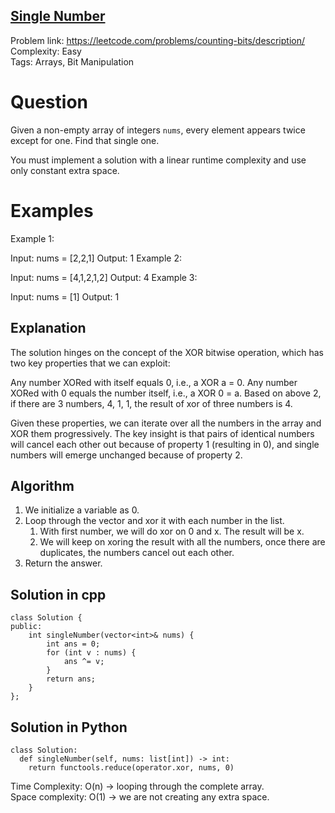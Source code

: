 ## [Single Number](https://leetcode.com/problems/single-number/description/)

Problem link: https://leetcode.com/problems/counting-bits/description/ <br>
Complexity: Easy <br>
Tags: Arrays, Bit Manipulation <br>


# Question

Given a non-empty array of integers `nums`, every element appears twice except for one. Find that single one.

You must implement a solution with a linear runtime complexity and use only constant extra space.

# Examples

Example 1:

Input: nums = [2,2,1]
Output: 1
Example 2:

Input: nums = [4,1,2,1,2]
Output: 4
Example 3:

Input: nums = [1]
Output: 1

## Explanation

The solution hinges on the concept of the XOR bitwise operation, which has two key properties that we can exploit:

Any number XORed with itself equals 0, i.e., a XOR a = 0.
Any number XORed with 0 equals the number itself, i.e., a XOR 0 = a.
Based on above 2, if there are 3 numbers, 4, 1, 1, the result of xor of three numbers is 4. 

Given these properties, we can iterate over all the numbers in the array and XOR them progressively. The key insight is that pairs of identical numbers will cancel each other out because of property 1 (resulting in 0), and single numbers will emerge unchanged because of property 2.


## Algorithm

1. We initialize a variable as 0. 
2. Loop through the vector and xor it with each number in the list.
    1. With first number, we will do xor on 0 and x. The result will be x.
    2. We will keep on xoring the result with all the numbers, once there are duplicates, the numbers cancel out each other.
3. Return the answer. 


## Solution in cpp
```
class Solution {
public:
    int singleNumber(vector<int>& nums) {
        int ans = 0;
        for (int v : nums) {
            ans ^= v;
        }
        return ans;        
    }
};
```

## Solution in Python
```
class Solution:
  def singleNumber(self, nums: list[int]) -> int:
    return functools.reduce(operator.xor, nums, 0)
```

Time Complexity: O(n) -> looping through the complete array. <br>
Space complexity: O(1) -> we are not creating any extra space. 	
